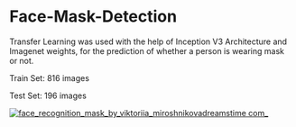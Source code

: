 # Face-Mask-Detection
Transfer Learning was used with the help of Inception V3 Architecture and Imagenet weights, for the prediction of whether a person is wearing mask or not.

Train Set: 816 images

Test Set: 196 images

[
![face_recognition_mask_by_viktoriia_miroshnikovadreamstime com_](https://user-images.githubusercontent.com/66672932/95468112-d00c9b00-099b-11eb-8784-6a41b1ed19e5.jpg)
](url)
